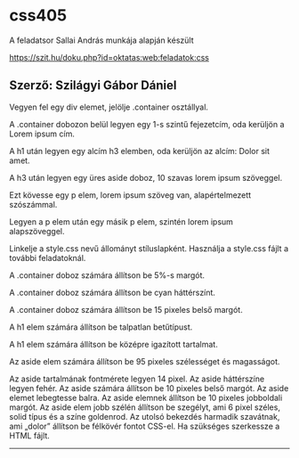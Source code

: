 # css405

A feladatsor Sallai András munkája alapján készült

https://szit.hu/doku.php?id=oktatas:web:feladatok:css

Szerző: Szilágyi Gábor Dániel
-------------------------------
Vegyen fel egy div elemet, jelölje .container osztállyal.

A .container dobozon belül legyen egy 1-s szintű fejezetcím, oda kerüljön a Lorem ipsum cím.

A h1 után legyen egy alcím h3 elemben, oda kerüljön az alcím: Dolor sit amet.

A h3 után legyen egy üres aside doboz, 10 szavas lorem ipsum szöveggel.

Ezt kövesse egy p elem, lorem ipsum szöveg van, alapértelmezett szószámmal.

Legyen a p elem után egy másik p elem, szintén lorem ipsum alapszöveggel.

Linkelje a style.css nevű állományt stíluslapként. Használja a style.css fájlt a további feladatoknál.

A .container doboz számára állítson be 5%-s margót.

A .container doboz számára állítson be cyan háttérszínt.

A .container doboz számára állítson be 15 pixeles belső margót.

A h1 elem számára állítson be talpatlan betűtípust.

A h1 elem számára állítson be középre igazított tartalmat.

Az aside elem számára állítson be 95 pixeles szélességet és magasságot.

Az aside tartalmának fontmérete legyen 14 pixel.
Az aside háttérszíne legyen fehér.
Az aside számára állítson be 10 pixeles belső margót.
Az aside elemet lebegtesse balra.
Az aside elemnek állítson be 10 pixeles jobboldali margót.
Az aside elem jobb szélén állítson be szegélyt, ami 6 pixel széles, solid típus és a színe goldenrod.
Az utolsó bekezdés harmadik szavátnak, ami „dolor” állítson be félkövér fontot CSS-el. Ha szükséges szerkessze a HTML fájlt.

---------------------------------
